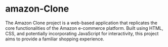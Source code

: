 # amazon-Clone
 The Amazon Clone project is a web-based application that replicates the core functionalities of the Amazon e-commerce platform. Built using HTML, CSS, and potentially incorporating JavaScript for interactivity, this project aims to provide a familiar shopping experience.
